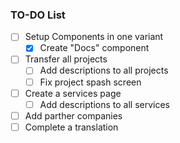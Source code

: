 ### TO-DO List

- [ ] Setup Components in one variant
    - [x] Create "Docs" component
- [ ] Transfer all projects
    - [ ] Add descriptions to all projects
    - [ ] Fix project spash screen
- [ ] Create a services page
    - [ ] Add descriptions to all services 
- [ ] Add parther companies
- [ ] Complete a translation
